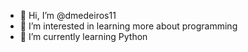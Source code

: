 - 👋 Hi, I’m @dmedeiros11
- 👀 I’m interested in learning more about programming 
- 🌱 I’m currently learning Python

<!---
dmedeiros11/dmedeiros11 is a ✨ special ✨ repository because its `README.md` (this file) appears on your GitHub profile.
You can click the Preview link to take a look at your changes.
--->
